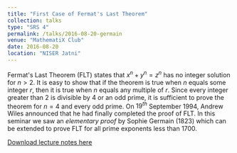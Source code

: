 ```yaml
---
title: "First Case of Fermat's Last Theorem"
collection: talks
type: "SRS 4"
permalink: /talks/2016-08-20-germain
venue: "MathematiX Club"
date: 2016-08-20
location: "NISER Jatni"
---
```


Fermat's Last Theorem (FLT) states that $x^n+y^n=z^n$ has no integer solution for $n>2$. It is easy to show that if the theorem is true when $n$ equals some integer $r$, then it is true when $n$ equals any multiple of $r$. Since every integer greater than 2 is divisible by 4 or an odd prime, it is sufficient to prove the theorem for $n=4$ and every odd prime. On $19^{th}$ September 1994, Andrew Wiles announced that he had finally completed the proof of FLT. In this seminar we saw an *elementary proof* by Sophie Germain (1823) which can be extended to prove FLT for all prime exponents less than 1700.

[Download lecture notes here](http://gkorpal.github.io/files/germain.pdf)
